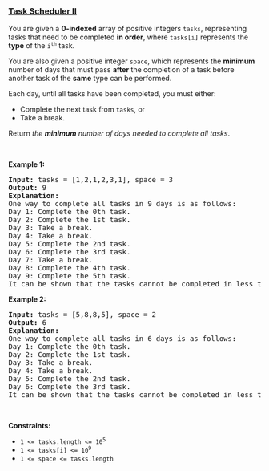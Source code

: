 ### [Task Scheduler II](https://leetcode.com/problems/task-scheduler-ii)

<p>You are given a <strong>0-indexed</strong> array of positive integers <code>tasks</code>, representing tasks that need to be completed <strong>in order</strong>, where <code>tasks[i]</code> represents the <strong>type</strong> of the <code>i<sup>th</sup></code> task.</p>

<p>You are also given a positive integer <code>space</code>, which represents the <strong>minimum</strong> number of days that must pass <strong>after</strong> the completion of a task before another task of the <strong>same</strong> type can be performed.</p>

<p>Each day, until all tasks have been completed, you must either:</p>

<ul>
	<li>Complete the next task from <code>tasks</code>, or</li>
	<li>Take a break.</li>
</ul>

<p>Return<em> the <strong>minimum</strong> number of days needed to complete all tasks</em>.</p>

<p>&nbsp;</p>
<p><strong class="example">Example 1:</strong></p>

<pre>
<strong>Input:</strong> tasks = [1,2,1,2,3,1], space = 3
<strong>Output:</strong> 9
<strong>Explanation:</strong>
One way to complete all tasks in 9 days is as follows:
Day 1: Complete the 0th task.
Day 2: Complete the 1st task.
Day 3: Take a break.
Day 4: Take a break.
Day 5: Complete the 2nd task.
Day 6: Complete the 3rd task.
Day 7: Take a break.
Day 8: Complete the 4th task.
Day 9: Complete the 5th task.
It can be shown that the tasks cannot be completed in less than 9 days.
</pre>

<p><strong class="example">Example 2:</strong></p>

<pre>
<strong>Input:</strong> tasks = [5,8,8,5], space = 2
<strong>Output:</strong> 6
<strong>Explanation:</strong>
One way to complete all tasks in 6 days is as follows:
Day 1: Complete the 0th task.
Day 2: Complete the 1st task.
Day 3: Take a break.
Day 4: Take a break.
Day 5: Complete the 2nd task.
Day 6: Complete the 3rd task.
It can be shown that the tasks cannot be completed in less than 6 days.
</pre>

<p>&nbsp;</p>
<p><strong>Constraints:</strong></p>

<ul>
	<li><code>1 &lt;= tasks.length &lt;= 10<sup>5</sup></code></li>
	<li><code>1 &lt;= tasks[i] &lt;= 10<sup>9</sup></code></li>
	<li><code>1 &lt;= space &lt;= tasks.length</code></li>
</ul>
